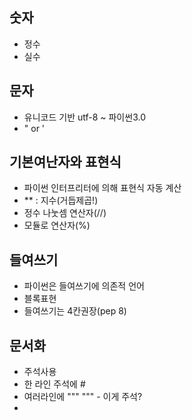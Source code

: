 
## 숫자
- 정수
- 실수

## 문자
- 유니코드 기반 utf-8 ~ 파이썬3.0
- " or '

## 기본여난자와 표현식
- 파이썬 인터프리터에 의해 표현식 자동 계산
- ** : 지수(거듭제곱!)
- 정수 나눗셈 연산자(//)
- 모듈로 연산자(%)

## 들여쓰기
- 파이썬은 들여쓰기에 의존적 언어
- 블록표현
- 들여쓰기는 4칸권장(pep 8)

## 문서화
- 주석사용
- 한 라인 주석에 #
- 여러라인에 """ """ - 이게 주석?
- 
